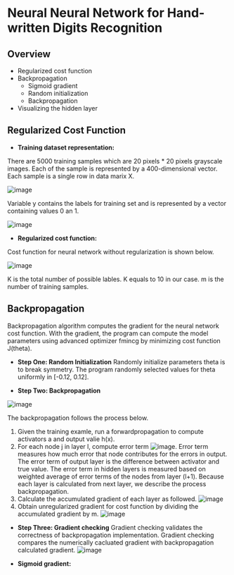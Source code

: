 # Neural Neural Network for Hand-written Digits Recognition

## Overview 
* Regularized cost function
* Backpropagation
  * Sigmoid gradient 
  * Random initialization
  * Backpropagation
* Visualizing the hidden layer 

## Regularized Cost Function 
* **Training dataset representation:**

There are 5000 training samples which are 20 pixels * 20 pixels grayscale images. Each of the sample is represented by a 400-dimensional vector. Each sample is a single row in data marix X. 

![image](https://user-images.githubusercontent.com/26426412/31362424-4ad02dbe-ad0d-11e7-8ba9-387849c3dc27.png)

Variable y contains the labels for training set and is represented by a vector containing values 0 an 1.

![image](https://user-images.githubusercontent.com/26426412/31362570-0c96cf52-ad0e-11e7-90b4-c4a33fde49c3.png)

* **Regularized cost function:**

Cost function for neural network without regularization is shown below. 

![image](https://user-images.githubusercontent.com/26426412/31362480-8e512c8c-ad0d-11e7-9ff8-a65a31125f4b.png)

K is the total number of possible lables. K equals to 10 in our case. m is the number of training samples.

## Backpropagation 
Backpropagation algorithm computes the gradient for the neural network cost function. With the gradient, the program can compute the model parameters using advanced optimizer fmincg by minimizing cost function J(theta). 

* **Step One: Random Initialization**
Randomly initialize parameters theta is to break symmetry. The program randomly selected values for theta uniformly in [-0.12, 0.12].

* **Step Two: Backpropagation**

![image](https://user-images.githubusercontent.com/26426412/33496897-c62a3832-d680-11e7-9dfc-3781185fab4f.png)

The backpropagation follows the process below.
1) Given the training examle, run a forwardpropagation to compute activators a and output valie h(x). 
2) For each node j in layer l, compute error term ![image](https://user-images.githubusercontent.com/26426412/33497101-873eaee0-d681-11e7-89b8-9a71c78dad45.png). Error term measures how much error that node contributes for the errors in output. 
The error term of output layer is the difference between activator and true value. The error term
in hidden layers is measured based on weighted average of error terms of the nodes from layer (l+1). Because each layer is calculated  from next layer, we describe the process backpropagation.
3) Calculate the accumulated gradient of each layer as followed. 
![image](https://user-images.githubusercontent.com/26426412/33497372-985997ac-d682-11e7-89c0-2a9fc8cf7bfb.png)
4) Obtain unregularized gradient for cost function by dividing the accumulated gradient by m.
![image](https://user-images.githubusercontent.com/26426412/33497599-54e5f000-d683-11e7-8422-e31ea0a5df5e.png)

* **Step Three: Gradient checking**
Gradient checking validates the correctness of backpropagation implementation. Gradient checking compares the numerically cacluated gradient with backpropagation calculated gradient.
![image](https://user-images.githubusercontent.com/26426412/33497865-3b3ff2b2-d684-11e7-8097-692aac5b3dd5.png)




* **Sigmoid gradient:**

